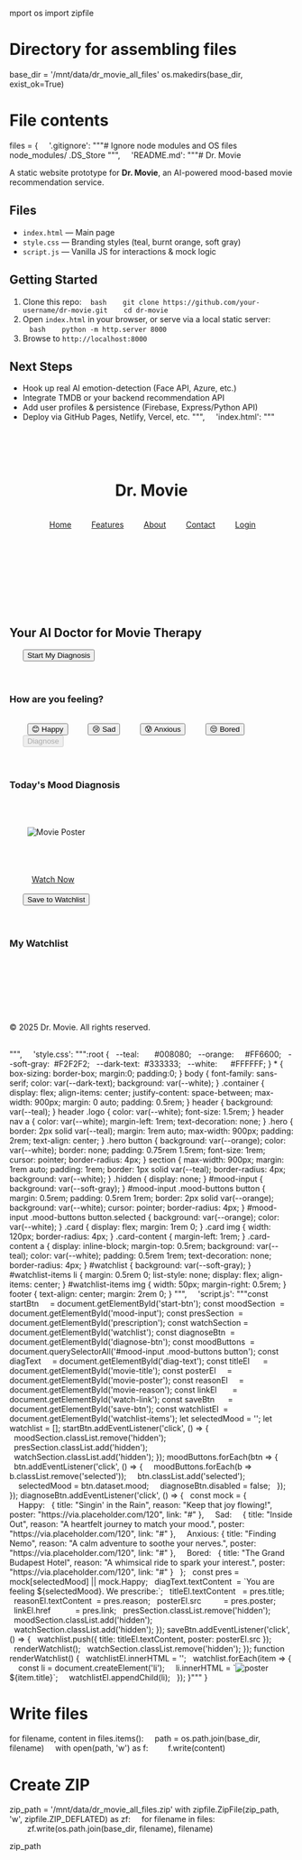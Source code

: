 mport os
import zipfile

# Directory for assembling files
base_dir = '/mnt/data/dr_movie_all_files'
os.makedirs(base_dir, exist_ok=True)

# File contents
files = {
    '.gitignore': """# Ignore node modules and OS files
node_modules/
.DS_Store
""",
    'README.md': """# Dr. Movie

A static website prototype for **Dr. Movie**, an AI-powered mood-based movie recommendation service.

## Files

- `index.html` — Main page
- `style.css` — Branding styles (teal, burnt orange, soft gray)
- `script.js` — Vanilla JS for interactions & mock logic

## Getting Started

1. Clone this repo:
   ```bash
   git clone https://github.com/your-username/dr-movie.git
   cd dr-movie
   ```
2. Open `index.html` in your browser, or serve via a local static server:
   ```bash
   python -m http.server 8000
   ```
3. Browse to `http://localhost:8000`

## Next Steps

- Hook up real AI emotion-detection (Face API, Azure, etc.)
- Integrate TMDB or your backend recommendation API
- Add user profiles & persistence (Firebase, Express/Python API)
- Deploy via GitHub Pages, Netlify, Vercel, etc.
""",
    'index.html': """<!DOCTYPE html>
<html lang="en">
<head>
  <meta charset="UTF-8"/>
  <meta name="viewport" content="width=device-width,initial-scale=1"/>
  <title>Dr. Movie</title>
  <link rel="stylesheet" href="style.css"/>
  <script defer src="script.js"></script>
</head>
<body>
  <header>
    <div class="container">
      <h1 class="logo">Dr. Movie</h1>
      <nav>
        <a href="#">Home</a>
        <a href="#">Features</a>
        <a href="#">About</a>
        <a href="#">Contact</a>
        <a href="#">Login</a>
      </nav>
    </div>
  </header>
  <main>
    <section class="hero">
      <h2>Your AI Doctor for Movie Therapy</h2>
      <button id="start-btn">Start My Diagnosis</button>
    </section>
    <section id="mood-input" class="hidden">
      <h3>How are you feeling?</h3>
      <div class="mood-buttons">
        <button data-mood="Happy">😊 Happy</button>
        <button data-mood="Sad">😢 Sad</button>
        <button data-mood="Anxious">😰 Anxious</button>
        <button data-mood="Bored">😒 Bored</button>
      </div>
      <button id="diagnose-btn" disabled>Diagnose</button>
    </section>
    <section id="prescription" class="hidden">
      <h3>Today's Mood Diagnosis</h3>
      <p id="diag-text"></p>
      <div class="card">
        <img id="movie-poster" src="" alt="Movie Poster"/>
        <div class="card-content">
          <h4 id="movie-title"></h4>
          <p id="movie-reason"></p>
          <a id="watch-link" href="#" target="_blank">Watch Now</a>
        </div>
      </div>
      <button id="save-btn">Save to Watchlist</button>
    </section>
    <section id="watchlist" class="hidden">
      <h3>My Watchlist</h3>
      <ul id="watchlist-items"></ul>
    </section>
  </main>
  <footer>
    <p>© 2025 Dr. Movie. All rights reserved.</p>
  </footer>
</body>
</html>
""",
    'style.css': """:root {
  --teal:       #008080;
  --orange:     #FF6600;
  --soft-gray:  #F2F2F2;
  --dark-text:  #333333;
  --white:      #FFFFFF;
}
* { box-sizing: border-box; margin:0; padding:0; }
body { font-family: sans-serif; color: var(--dark-text); background: var(--white); }
.container { display: flex; align-items: center; justify-content: space-between; max-width: 900px; margin: 0 auto; padding: 0.5rem; }
header { background: var(--teal); }
header .logo { color: var(--white); font-size: 1.5rem; }
header nav a { color: var(--white); margin-left: 1rem; text-decoration: none; }
.hero { border: 2px solid var(--teal); margin: 1rem auto; max-width: 900px; padding: 2rem; text-align: center; }
.hero button { background: var(--orange); color: var(--white); border: none; padding: 0.75rem 1.5rem; font-size: 1rem; cursor: pointer; border-radius: 4px; }
section { max-width: 900px; margin: 1rem auto; padding: 1rem; border: 1px solid var(--teal); border-radius: 4px; background: var(--white); }
.hidden { display: none; }
#mood-input { background: var(--soft-gray); }
#mood-input .mood-buttons button { margin: 0.5rem; padding: 0.5rem 1rem; border: 2px solid var(--orange); background: var(--white); cursor: pointer; border-radius: 4px; }
#mood-input .mood-buttons button.selected { background: var(--orange); color: var(--white); }
.card { display: flex; margin: 1rem 0; }
.card img { width: 120px; border-radius: 4px; }
.card-content { margin-left: 1rem; }
.card-content a { display: inline-block; margin-top: 0.5rem; background: var(--teal); color: var(--white); padding: 0.5rem 1rem; text-decoration: none; border-radius: 4px; }
#watchlist { background: var(--soft-gray); }
#watchlist-items li { margin: 0.5rem 0; list-style: none; display: flex; align-items: center; }
#watchlist-items img { width: 50px; margin-right: 0.5rem; }
footer { text-align: center; margin: 2rem 0; }
""",
    'script.js': """const startBtn     = document.getElementById('start-btn');
const moodSection  = document.getElementById('mood-input');
const presSection  = document.getElementById('prescription');
const watchSection = document.getElementById('watchlist');
const diagnoseBtn  = document.getElementById('diagnose-btn');
const moodButtons  = document.querySelectorAll('#mood-input .mood-buttons button');
const diagText     = document.getElementById('diag-text');
const titleEl      = document.getElementById('movie-title');
const posterEl     = document.getElementById('movie-poster');
const reasonEl     = document.getElementById('movie-reason');
const linkEl       = document.getElementById('watch-link');
const saveBtn      = document.getElementById('save-btn');
const watchlistEl  = document.getElementById('watchlist-items');
let selectedMood = '';
let watchlist = [];
startBtn.addEventListener('click', () => {
  moodSection.classList.remove('hidden');
  presSection.classList.add('hidden');
  watchSection.classList.add('hidden');
});
moodButtons.forEach(btn => {
  btn.addEventListener('click', () => {
    moodButtons.forEach(b => b.classList.remove('selected'));
    btn.classList.add('selected');
    selectedMood = btn.dataset.mood;
    diagnoseBtn.disabled = false;
  });
});
diagnoseBtn.addEventListener('click', () => {
  const mock = {
    Happy:   { title: "Singin' in the Rain", reason: "Keep that joy flowing!", poster: "https://via.placeholder.com/120", link: "#" },
    Sad:     { title: "Inside Out", reason: "A heartfelt journey to match your mood.", poster: "https://via.placeholder.com/120", link: "#" },
    Anxious: { title: "Finding Nemo", reason: "A calm adventure to soothe your nerves.", poster: "https://via.placeholder.com/120", link: "#" },
    Bored:   { title: "The Grand Budapest Hotel", reason: "A whimsical ride to spark your interest.", poster: "https://via.placeholder.com/120", link: "#" }
  };
  const pres = mock[selectedMood] || mock.Happy;
  diagText.textContent  = `You are feeling ${selectedMood}. We prescribe:`;
  titleEl.textContent   = pres.title;
  reasonEl.textContent  = pres.reason;
  posterEl.src          = pres.poster;
  linkEl.href           = pres.link;
  presSection.classList.remove('hidden');
  moodSection.classList.add('hidden');
  watchSection.classList.add('hidden');
});
saveBtn.addEventListener('click', () => {
  watchlist.push({ title: titleEl.textContent, poster: posterEl.src });
  renderWatchlist();
  watchSection.classList.remove('hidden');
});
function renderWatchlist() {
  watchlistEl.innerHTML = '';
  watchlist.forEach(item => {
    const li = document.createElement('li');
    li.innerHTML = `<img src="${item.poster}" alt="poster"/> ${item.title}`;
    watchlistEl.appendChild(li);
  });
}"""
}

# Write files
for filename, content in files.items():
    path = os.path.join(base_dir, filename)
    with open(path, 'w') as f:
        f.write(content)

# Create ZIP
zip_path = '/mnt/data/dr_movie_all_files.zip'
with zipfile.ZipFile(zip_path, 'w', zipfile.ZIP_DEFLATED) as zf:
    for filename in files:
        zf.write(os.path.join(base_dir, filename), filename)

zip_path
